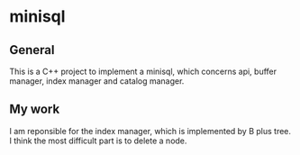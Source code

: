 # minisql

## General
This is a C++ project to implement a minisql, which concerns api, buffer manager, index manager and catalog manager.

## My work
I am reponsible for the index manager, which is implemented by B plus tree. I think the most difficult part is to delete a node.
